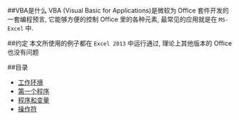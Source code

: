 ##VBA是什么
VBA (Visual Basic for Applications)是微软为 Office 套件开发的一套编程预言, 它能够方便的控制 Office 里的各种元素, 最常见的应用就是在 `MS-Excel` 中.  

##约定
本文所使用的例子都在 `Excel 2013` 中运行通过, 理论上其他版本的 Office 也没有问题

##目录
* [工作环境](01.md)
* [第一个程序](02.md)
* [程序和变量](03.md)
* [操作符](04.md)

